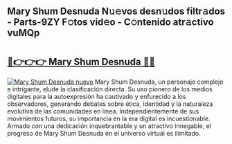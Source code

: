 ## Mary Shum Desnuda N𝚞𝚎vos desn𝚞dos filtr𝚊dos - Parts-9ZY F𝚘tos vid𝚎o - C𝚘ntenido atr𝚊ctivo vuMQp

# <h2><a href="http://mbcep5.tromn.icu/?c=Mary+Shum+Desnuda">🔗👉👉👉 Mary Shum Desnuda 🔗🔗</a></h2>

[![Mary Shum Desnuda nuevo](https://i.imgur.com/pEAQMta.gif)](http://mbcep5.tromn.icu/?c=Mary+Shum+Desnuda)
Mary Shum Desnuda, un personaje complejo e intrigante, elude la clasificación directa. Su uso pionero de los medios digitales para la autoexpresión ha cautivado y enfurecido a los observadores, generando debates sobre ética, identidad y la naturaleza evolutiva de las comunidades en línea. Independientemente de sus movimientos futuros, su importancia en la era digital es incuestionable. Armado con una dedicación inquebrantable y un atractivo innegable, el progreso de Mary Shum Desnuda en el universo virtual es ilimitado.

